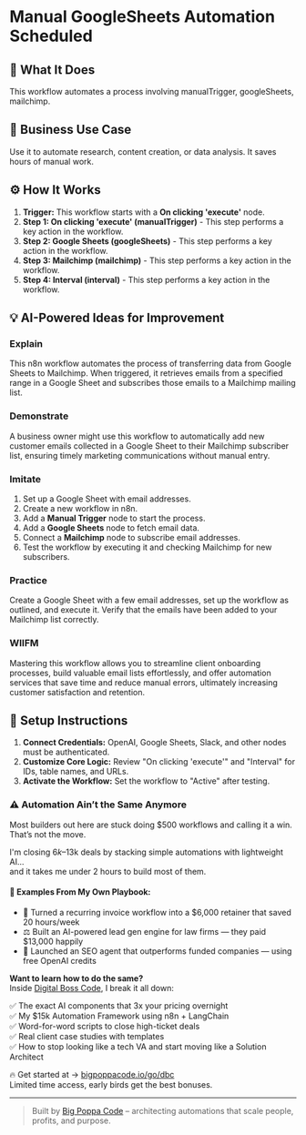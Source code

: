 # Manual GoogleSheets Automation Scheduled

## 🚀 What It Does
This workflow automates a process involving manualTrigger, googleSheets, mailchimp.

## 💼 Business Use Case
Use it to automate research, content creation, or data analysis. It saves hours of manual work.

## ⚙️ How It Works
1.  **Trigger:** This workflow starts with a **On clicking 'execute'** node.
2. **Step 1: On clicking 'execute' (manualTrigger)** - This step performs a key action in the workflow.
3. **Step 2: Google Sheets (googleSheets)** - This step performs a key action in the workflow.
4. **Step 3: Mailchimp (mailchimp)** - This step performs a key action in the workflow.
5. **Step 4: Interval (interval)** - This step performs a key action in the workflow.

## 💡 AI-Powered Ideas for Improvement
### Explain
This n8n workflow automates the process of transferring data from Google Sheets to Mailchimp. When triggered, it retrieves emails from a specified range in a Google Sheet and subscribes those emails to a Mailchimp mailing list.

### Demonstrate
A business owner might use this workflow to automatically add new customer emails collected in a Google Sheet to their Mailchimp subscriber list, ensuring timely marketing communications without manual entry.

### Imitate
1. Set up a Google Sheet with email addresses.
2. Create a new workflow in n8n.
3. Add a **Manual Trigger** node to start the process.
4. Add a **Google Sheets** node to fetch email data.
5. Connect a **Mailchimp** node to subscribe email addresses.
6. Test the workflow by executing it and checking Mailchimp for new subscribers.

### Practice
Create a Google Sheet with a few email addresses, set up the workflow as outlined, and execute it. Verify that the emails have been added to your Mailchimp list correctly.

### WIIFM
Mastering this workflow allows you to streamline client onboarding processes, build valuable email lists effortlessly, and offer automation services that save time and reduce manual errors, ultimately increasing customer satisfaction and retention.

## 🔧 Setup Instructions
1. **Connect Credentials:** OpenAI, Google Sheets, Slack, and other nodes must be authenticated.
2. **Customize Core Logic:** Review "On clicking 'execute'" and "Interval" for IDs, table names, and URLs.
3. **Activate the Workflow:** Set the workflow to "Active" after testing.

### ⚠️ Automation Ain’t the Same Anymore

Most builders out here are stuck doing $500 workflows and calling it a win.  
That’s not the move.  

I'm closing $6k–$13k deals by stacking simple automations with lightweight AI...  
and it takes me under 2 hours to build most of them.

#### 🧠 Examples From My Own Playbook:
- 🔁 Turned a recurring invoice workflow into a $6,000 retainer that saved 20 hours/week  
- ⚖️ Built an AI-powered lead gen engine for law firms — they paid $13,000 happily  
- 🚀 Launched an SEO agent that outperforms funded companies — using free OpenAI credits  

**Want to learn how to do the same?**  
Inside [Digital Boss Code](https://bigpoppacode.io/go/dbc), I break it all down:

✅ The exact AI components that 3x your pricing overnight  
✅ My $15k Automation Framework using n8n + LangChain  
✅ Word-for-word scripts to close high-ticket deals  
✅ Real client case studies with templates  
✅ How to stop looking like a tech VA and start moving like a Solution Architect  

🔥 Get started at → [bigpoppacode.io/go/dbc](https://bigpoppacode.io/go/dbc)  
Limited time access, early birds get the best bonuses.

---
> Built by [Big Poppa Code](https://bigpoppacode.io) – architecting automations that scale people, profits, and purpose.
